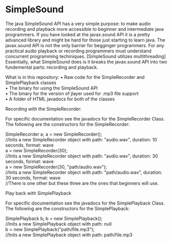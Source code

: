 # SimpleSound
The java SimpleSound API has a very simple purpose: to make audio recording and playback more accessible to beginner and intermediate java programmers. If you have looked at the javax.sound API it is a pretty advanced library and might be hard for those just starting to learn java. The javax.sound API is not the only barrier for begginger programmers. For any practical audio playback or recording programmers must understand concurrent programming techiniques. [SimpleSound utilizes multithreading] Essentially, what SimpleSound does is it breaks the javax.sound API into two fundemental parts: recording and playback. 

What is in this repository:
• Raw code for the SimpleRecorder and SimplePlayback classes<br />
• The binary for using the SimpleSound API<br />
• The binary for the version of jlayer used for .mp3 file support<br />
• A folder of HTML javadocs for both of the classes<br />

Recording with the SimpleRecorder:

For specific documentation see the javadocs for the SimpleRecorder Class. The following are the constructors for the SimpleRecorder:

SimpleRecorder a;
a = new SimpleRecorder();<br />
//Inits a new SimpleRecorder object with path: "audio.wav", duration: 10 seconds, format: wave<br />
a = new SimpleRecorder(30);<br />
//Inits a new SimpleRecorder object with path: "audio.wav", duration: 30 seconds, format: wave<br />
a = new SimpleRecorder(30, "path/audio.wav");<br />
//Inits a new SimpleRecorder object with path: "path/audio.wav", duration: 30 seconds, format: wave<br />
//There is one other but these three are the ones that beginners will use. 

Play back with SimplePlayback

For specific documentation see the javadocs for the SimplePlayback Class. The following are the constructors for the SimplePlayback:

SimplePlayback b;
b = new SimplePlayback();<br />
//Inits a new SimplePlayback object with path: null<br />
b = new SimplePlayback("path/file.mp3");<br />
//Inits a new SimplePlayback object with path: path/file.mp3<br />
